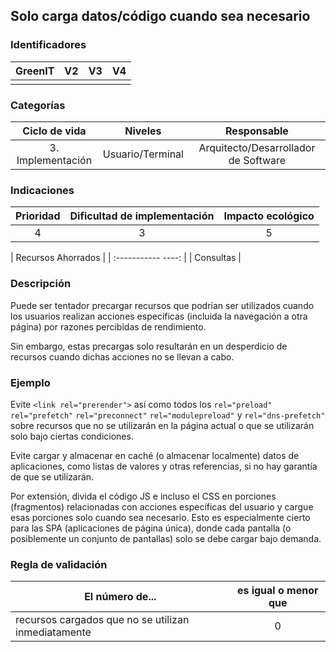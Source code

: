 ## Solo carga datos/código cuando sea necesario

### Identificadores

| GreenIT | V2  | V3  | V4  |
| :-----: | :-: | :-: | :-: |
|         |     |     |     |

### Categorías

| Ciclo de vida | Niveles | Responsable |
| :-----------------------: | :-----------: | :--------------------------: |
| 3. Implementación | Usuario/Terminal | Arquitecto/Desarrollador de Software |

### Indicaciones

| Prioridad | Dificultad de implementación | Impacto ecológico |
| :-------: | :--------------------------: | :---------------: |
| 4         | 3                            | 5                 |

| Recursos Ahorrados |
| :----------- ----: |
| Consultas          |

### Descripción

Puede ser tentador precargar recursos que podrían ser utilizados cuando los usuarios realizan acciones específicas (incluida la navegación a otra página) por razones percibidas de rendimiento.

Sin embargo, estas precargas solo resultarán en un desperdicio de recursos cuando dichas acciones no se llevan a cabo.

### Ejemplo

Evite `<link rel="prerender">`
así como todos los `rel="preload"` `rel="prefetch"` `rel="preconnect"` `rel="modulepreload"` y `rel="dns-prefetch"`
sobre recursos que no se utilizarán en la página actual o que se utilizarán solo bajo ciertas condiciones.

Evite cargar y almacenar en caché (o almacenar localmente) datos de aplicaciones, como listas de valores y otras referencias, si no hay garantía de que se utilizarán.

Por extensión, divida el código JS e incluso el CSS en porciones (fragmentos) relacionadas con acciones específicas del usuario y cargue esas porciones solo cuando sea necesario. Esto es especialmente cierto para las SPA (aplicaciones de página única), donde cada pantalla (o posiblemente un conjunto de pantallas) solo se debe cargar bajo demanda.

### Regla de validación

| El número de...                                     | es igual o menor que |
| --------------------------------------------------- | :------------------: |
| recursos cargados que no se utilizan inmediatamente | 0                    |
